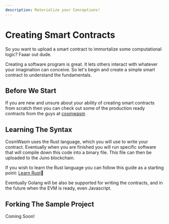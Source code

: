 ```yaml
---
description: Materialize your Conceptions!
---
```


# Creating Smart Contracts

So you want to upload a smart contract to immortalize some computational logic? Faaar out dude.

Creating a software program is great. It lets others interact with whatever your imagination can conceive. So let's begin and create a simple smart contract to understand the fundamentals.

## Before We Start

If you are new and unsure about your ability of creating smart contracts from scratch then you can check out some of the production ready contracts from the guys at [cosmwasm](https://github.com/CosmWasm/cosmwasm-plus)

## Learning The Syntax

CosmWasm uses the Rust language, which you will use to write your contract. Eventually when you are finished you will run specific software that will compile down this code into a binary file. This file can then be uploaded to the Juno blockchain.

If you wish to learn the Rust language you can follow this guide as a starting point: [Learn Rust](https://www.rust-lang.org/learn)📘

Eventually Golang will be also be supported for writing the contracts, and in the future when the EVM is ready, even Javascript.

## Forking The Sample Project

Coming Soon!

